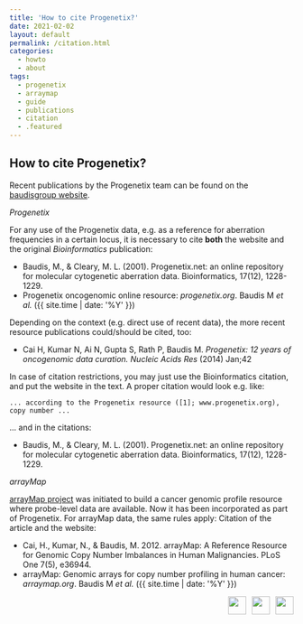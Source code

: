```yaml
---
title: 'How to cite Progenetix?'
date: 2021-02-02
layout: default
permalink: /citation.html
categories:
  - howto
  - about
tags:
  - progenetix
  - arraymap
  - guide
  - publications
  - citation
  - .featured
---
```


## How to cite Progenetix?

Recent publications by the Progenetix team can be found on the [baudisgroup website](http://info.baudisgroup.org/categories/publications.html).

*Progenetix* 

For any use of the Progenetix data, e.g. as a reference for aberration frequencies in a certain locus, it is necessary to cite __both__ the website and the original _Bioinformatics_ publication: 

* Baudis, M., & Cleary, M. L. (2001). Progenetix.net: an online repository for molecular cytogenetic aberration data. Bioinformatics, 17(12), 1228-1229.
* Progenetix oncogenomic online resource: _progenetix.org_. Baudis M _et al._ ({{ site.time | date: '%Y' }})

Depending on the context (e.g. direct use of recent data), the more recent resource publications could/should be cited, too:

* Cai H, Kumar N, Ai N, Gupta S, Rath P, Baudis M. *Progenetix: 12 years of oncogenomic data curation.* _Nucleic Acids Res_ (2014) Jan;42

In case of citation restrictions, you may just use the Bioinformatics citation, and put the website in the text. A proper citation would look e.g. like:

```
... according to the Progenetix resource ([1]; www.progenetix.org), copy number ...
```

... and in the citations:

* Baudis, M., & Cleary, M. L. (2001). Progenetix.net: an online repository for molecular cytogenetic aberration data. Bioinformatics, 17(12), 1228-1229.


*arrayMap* 

[arrayMap project](https://github.com/progenetix/progenetix.github.io/edit/master/pages/_doc/progenetix-citation.md) was initiated to build a cancer genomic profile resource where probe-level data are available. Now it has been incorporated as part of Progenetix. For arrayMap data, the same rules apply: Citation of the article and the website:

* Cai, H., Kumar, N., & Baudis, M. 2012. arrayMap: A Reference Resource for Genomic Copy Number Imbalances in Human Malignancies. PLoS One 7(5), e36944.
* arrayMap: Genomic arrays for copy number profiling in human cancer: _arraymap.org_. Baudis M _et al._ ({{ site.time | date: '%Y' }})



<div style="float: right;">

<a href="https://europepmc.org/search?query=Progenetix" taget="_BLANK">
<img class="textButton" style="width: 32px; height: auto; padding: 0px; margin-left: 10px; float: right;" src="http://progenetix.org/p/EuropePMC_64x64.png" />
</a>


<a href="https://scholar.google.com/scholar?hl=en&num=50&as_sdt=0%2C5&as_ylo=2001&q=%2BProgenetix+cancer+-progenetic" taget="_BLANK">
<img class="textButton" style="width: 32px; height: auto; padding: 0px; margin-left: 10px; float: right;" src="http://progenetix.org/p/gscholar_64x64.png" />
</a>


<a href="https://ncbi.nlm.nih.gov/pubmed/?term=Progenetix+NOT+progenetic" taget="_BLANK">
<img class="textButton" style="width: 32px; height: auto; padding: 0px; margin-left: 10px; float: right;" src="http://progenetix.org/p/pubmed_logo_64x64.png" />
</a>

</div>
